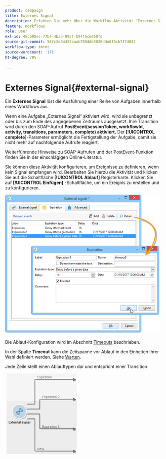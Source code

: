 ```yaml
---
product: campaign
title: Externes Signal
description: Erfahren Sie mehr über die Workflow-Aktivität "Externes Signal".
feature: Workflows
role: User
exl-id: 45cb95ec-77bf-4bab-895f-b94f6ce660fd
source-git-commit: 567c2e84433caab708ddb9026dda6f9cb717d032
workflow-type: tm+mt
source-wordcount: '171'
ht-degree: 78%

---
```


# Externes Signal{#external-signal}



Ein **Externes Signal** löst die Ausführung einer Reihe von Aufgaben innerhalb eines Workflows aus.

Wenn eine Aufgabe „Externes Signal“ aktiviert wird, wird sie unbegrenzt oder bis zum Ende des angegebenen Zeitraums ausgesetzt. Ihre Transition wird durch den SOAP-Aufruf **PostEvent(sessionToken, workflowId, activity, transitions, parameters, complete) aktiviert.** Der **[!UICONTROL complete]**-Parameter ermöglicht die Fertigstellung der Aufgabe, damit sie nicht mehr auf nachfolgende Aufrufe reagiert.

Weiterführende Hinweise zu SOAP-Aufrufen und der PostEvent-Funktion finden Sie in der einschlägigen Online-Literatur.

Sie können diese Aktivität konfigurieren, um Ereignisse zu definieren, wenn kein Signal empfangen wird. Bearbeiten Sie hierzu die Aktivität und klicken Sie auf die Schaltfläche **[!UICONTROL Ablauf]** Registerkarte. Klicken Sie auf **[!UICONTROL Einfügen]** -Schaltfläche, um ein Ereignis zu erstellen und zu konfigurieren.

![](assets/edit_signal.png)

Die Ablauf-Konfiguration wird im Abschnitt [Timeouts](define-approvals.md) beschrieben.

In der Spalte **Timeout** kann die Zeitspanne vor Ablauf in den Einheiten Ihrer Wahl definiert werden. Siehe [Warten](wait.md).

Jede Zeile stellt einen Ablauftypen dar und entspricht einer Transition.

![](assets/external_sign_diag.png)
